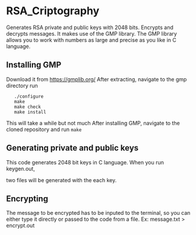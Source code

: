 # RSA_Criptography

Generates RSA private and public keys with 2048 bits. Encrypts and decrypts messages.
It makes use of the GMP library. The GMP library allows you to work with numbers as large and precise as you like in C language. 

## Installing GMP
 Download it from https://gmplib.org/
 After extracting, navigate to the gmp directory
 run 
 ```
 	./configure
	make
	make check
	make install
```

This will take a while but not much
After installing GMP, navigate to the cloned repository and run ``` make ```


## Generating private and public keys
This code generates 2048 bit keys in C language. When you run keygen.out, 

two files will be generated with the each key.


## Encrypting
The message to be encrypted has to be inputed to the terminal, so you can either type it directly or passed to the code from a file. Ex:
message.txt > encrypt.out